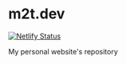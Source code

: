 # m2t.dev

[![Netlify Status](https://api.netlify.com/api/v1/badges/bc2e8418-4069-4226-b7cc-e923907dba67/deploy-status)](https://app.netlify.com/sites/m2tdev/deploys)

My personal website's repository
